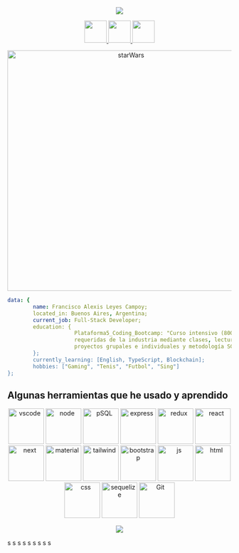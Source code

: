 <p align="center"> 
<img src="https://capsule-render.vercel.app/api?animation=fadeIn&type=waving&color=gradient&height=200&section=header&text=Hi%20there-👋&fontSize=90" />
</p>
<p align="center">
<a href="https://my-portfolio-leyes97.vercel.app/"> 
  <img height="50" src="https://imgur.com/9UPxlbT.png"/> 
</a>
<a href="https://www.linkedin.com/in/franciscoleyescampoy/"> 
  <img height="50" src="https://user-images.githubusercontent.com/103593272/196765679-9d1a898e-141a-4c0d-822e-f629e62208d6.png"/> 
</a>
<a href="https://www.instagram.com/fraan.leyes/"> 
  <img height="50" src="https://user-images.githubusercontent.com/103593272/196765232-7b885944-2827-456a-85fa-37b2a5ba7187.png"/> 
</a>
</p>
<p align="center">
<img src="https://media.moddb.com/images/downloads/1/35/34686/v7cjyb.gif" alt="starWars" width="540" heigth="540"/>
</p>

```yaml 
data: {
        name: Francisco Alexis Leyes Campoy;
        located_in: Buenos Aires, Argentina;
        current_job: Full-Stack Developer;
        education: {
                     Plataforma5_Coding_Bootcamp: "Curso intensivo (800 horas) en el que aprendí las tecnologías más
                     requeridas de la industria mediante clases, lectures, wokshops en pair programming, 
                     proyectos grupales e individuales y metodología SCRUM. "
        };
        currently_learning: [English, TypeScript, Blockchain];
        hobbies: ["Gaming", "Tenis", "Futbol", "Sing"]
};
```
<h2>   Algunas herramientas que he usado y aprendido</h2> 

<p align="center"> 
<img src="https://cdn.jsdelivr.net/gh/devicons/devicon/icons/vscode/vscode-original.svg" alt="vscode" width="80" height="80"/>
<img src="https://cdn.jsdelivr.net/gh/devicons/devicon/icons/nodejs/nodejs-original.svg" alt="node" width="80" height="80"/> 
<img src="https://cdn.jsdelivr.net/gh/devicons/devicon/icons/postgresql/postgresql-original.svg" alt="pSQL" width="80" height="80"/> 
<img src="https://cdn.jsdelivr.net/gh/devicons/devicon/icons/express/express-original.svg" alt="express" width="80" height="80"/>
<img src="https://cdn.jsdelivr.net/gh/devicons/devicon/icons/redux/redux-original.svg" alt="redux" width="80" height="80"/>
<img src="https://cdn.jsdelivr.net/gh/devicons/devicon/icons/react/react-original.svg" alt="react" width="80" height="80"/>
<img src="https://cdn.jsdelivr.net/gh/devicons/devicon/icons/nextjs/nextjs-original.svg" alt="next" width="80" height="80"/> 
<img src="https://cdn.jsdelivr.net/gh/devicons/devicon/icons/materialui/materialui-original.svg" alt="material" width="80" height="80"/>
<img src="https://cdn.jsdelivr.net/gh/devicons/devicon/icons/tailwindcss/tailwindcss-plain.svg" alt="tailwind" width="80" height="80"/>
<img src="https://cdn.jsdelivr.net/gh/devicons/devicon/icons/bootstrap/bootstrap-original.svg" alt="bootstrap" width="80" height="80"/>
<img src="https://cdn.jsdelivr.net/gh/devicons/devicon/icons/javascript/javascript-original.svg" alt="js" width="80" height="80"/>
<img src="https://cdn.jsdelivr.net/gh/devicons/devicon/icons/html5/html5-original.svg" alt="html" width="80" height="80"/>
<img src="https://cdn.jsdelivr.net/gh/devicons/devicon/icons/css3/css3-original.svg" alt="css" width="80" height="80"/>
<img src="https://cdn.jsdelivr.net/gh/devicons/devicon/icons/sequelize/sequelize-original.svg" alt="sequelize" width="80" height="80"/>
<img src="https://cdn.jsdelivr.net/gh/devicons/devicon/icons/git/git-original.svg" alt="Git" width="80" height="80" />
</p>

<p align="center">
  <img src="https://capsule-render.vercel.app/api?type=waving&color=gradient&height=100&section=footer"/>
</p>
s
s
s
s
s
s
s
s
s
